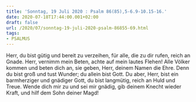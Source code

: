 ```yaml
---
title: 'Sonntag, 19 Juli 2020 : Psalm 86(85),5-6.9-10.15-16.'
date: 2020-07-18T17:44:00.001+02:00
draft: false
url: /2020/07/sonntag-19-juli-2020-psalm-86855-69.html
tags: 
- PSALMUS
---
```


Herr, du bist gütig und bereit zu verzeihen, für alle, die zu dir rufen, reich an Gnade. Herr, vernimm mein Beten, achte auf mein lautes Flehen! Alle Völker kommen und beten dich an, sie geben, Herr, deinem Namen die Ehre. Denn du bist groß und tust Wunder; du allein bist Gott. Du aber, Herr, bist ein barmherziger und gnädiger Gott, du bist langmütig, reich an Huld und Treue. Wende dich mir zu und sei mir gnädig, gib deinem Knecht wieder Kraft, und hilf dem Sohn deiner Magd!